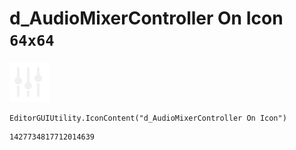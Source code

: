 # d_AudioMixerController On Icon `64x64`
<img src="/img/d_AudioMixerController%20On%20Icon.png" width=64 height=64>

``` CSharp
EditorGUIUtility.IconContent("d_AudioMixerController On Icon")
```
```
1427734817712014639
```
